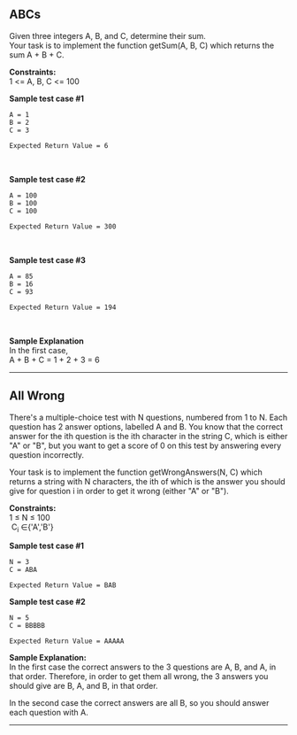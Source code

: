 ## ABCs

Given three integers A, B, and C, determine their sum. <br/>
Your task is to implement the function getSum(A, B, C) which returns the sum A + B + C. <br/>

**Constraints:** <br/>
1 <= A, B, C <= 100 <br/>

**Sample test case #1**
```
A = 1
B = 2
C = 3
```
```
Expected Return Value = 6
```
<br/>

**Sample test case #2**
```
A = 100
B = 100
C = 100
```
```
Expected Return Value = 300
```
<br/>

**Sample test case #3**
```
A = 85
B = 16
C = 93
```
```
Expected Return Value = 194
```
<br/>

**Sample Explanation**<br/>
In the first case, <br/>
 A + B + C = 1 + 2 + 3 = 6

<hr>

## All Wrong

There's a multiple-choice test with N questions, numbered from 1 to N. Each question has 2 answer options, labelled A and B. You know that the correct answer for the ith question is the ith character in the string C, which is either "A" or "B", but you want to get a score of 0 on this test by answering every question incorrectly.  <br/>

Your task is to implement the function getWrongAnswers(N, C) which returns a string with N characters, the ith of which is the answer you should give for question i in order to get it wrong (either "A" or "B"). <br/>

**Constraints:** <br/>
 1 ≤ N ≤ 100 <br/>
​
 C<sub>i</sub> ∈{'A','B'}

**Sample test case #1**
```
N = 3
C = ABA
```
```
Expected Return Value = BAB
```

**Sample test case #2**
```
N = 5
C = BBBBB
```
```
Expected Return Value = AAAAA
```

**Sample Explanation:**<br/>
In the first case the correct answers to the 3 questions are A, B, and A, in that order. Therefore, in order to get them all wrong, the 3 answers you should give are B, A, and B, in that order. <br/>

In the second case the correct answers are all B, so you should answer each question with A. <br/>

<hr>